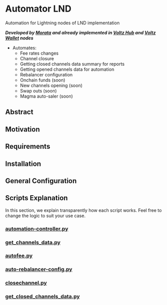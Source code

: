 # Automator LND
Automation for Lightning nodes of LND implementation

***Developed by [Morata](https://github.com/emtll) and already implemented in [Voltz Hub](https://amboss.space/node/02c4ae20674d7627021639986d75988b5f17c8693ed43b794beeef2384d04e5bf1) and [Voltz Wallet](https://amboss.space/node/03a961ab70c0011eff3b91b6a3afb81967597c1f27325a51dbfee72a692f1bb237) nodes***

- Automates:
  - Fee rates changes
  - Channel closure
  - Getting closed channels data summary for reports
  - Getting opened channels data for automation
  - Rebalancer configuration
  - Onchain funds (soon)
  - New channels opening (soon)
  - Swap outs (soon)
  - Magma auto-saler (soon)

## Abstract
## Motivation
## Requirements
## Installation
## General Configuration
## Scripts Explanation
In this section, we explain transparently how each script works. Feel free to change the logic to suit your use case.

### [automation-controller.py](https://github.com/emtll/automator-lnd/blob/main/automation-controller.py)
### [get_channels_data.py](https://github.com/emtll/automator-lnd/blob/main/scripts/get_channels_data.py)
### [autofee.py](https://github.com/emtll/automator-lnd/blob/main/scripts/autofee.py)
### [auto-rebalancer-config.py](https://github.com/emtll/automator-lnd/blob/main/scripts/auto-rebalancer-config.py)
### [closechannel.py](https://github.com/emtll/automator-lnd/blob/main/scripts/closechannel.py)
### [get_closed_channels_data.py](https://github.com/emtll/automator-lnd/blob/main/scripts/get_closed_channels_data.py)
